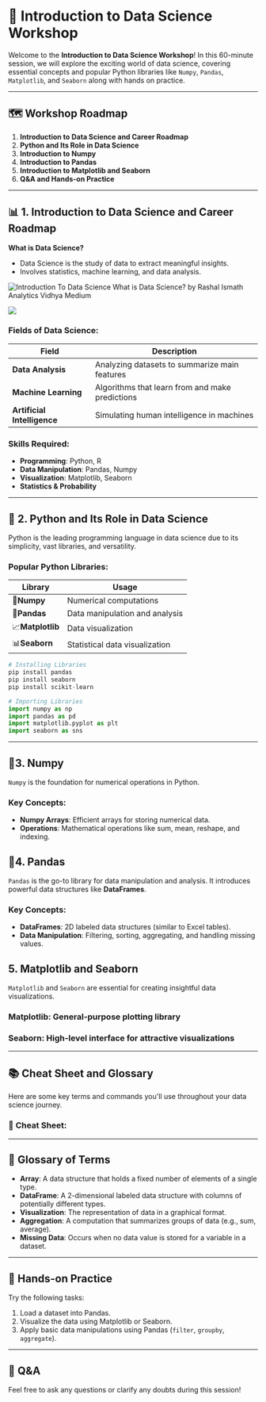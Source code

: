 # 🚀 **Introduction to Data Science Workshop**

Welcome to the **Introduction to Data Science Workshop**! In this 60-minute session, we will explore the exciting world of data science, covering essential concepts and popular Python libraries like `Numpy`, `Pandas`, `Matplotlib`, and `Seaborn` along with hands on practice.

---

## 🗺️ **Workshop Roadmap**

1. **Introduction to Data Science and Career Roadmap**
2. **Python and Its Role in Data Science**
3. **Introduction to Numpy**
4. **Introduction to Pandas**
5. **Introduction to Matplotlib and Seaborn**
6. **Q&A and Hands-on Practice**

---

## 📊 **1. Introduction to Data Science and Career Roadmap**

**What is Data Science?**

- Data Science is the study of data to extract meaningful insights.
- Involves statistics, machine learning, and data analysis.

![Introduction To Data Science What is Data Science?  by Rashal Ismath   Analytics Vidhya  Medium](https://miro.medium.com/v2/resize:fit:730/0*POjH5vv_7t8s8loG)

![](file:///C:/Users/layas/AppData/Roaming/marktext/images/2024-09-05-23-02-52-image.png?msec=1725693126262)

### Fields of Data Science:

| Field | Description |
| --- | --- |
| **Data Analysis** | Analyzing datasets to summarize main features |
| **Machine Learning** | Algorithms that learn from and make predictions |
| **Artificial Intelligence** | Simulating human intelligence in machines |

### Skills Required:

- **Programming**: Python, R
- **Data Manipulation**: Pandas, Numpy
- **Visualization**: Matplotlib, Seaborn
- **Statistics & Probability**

---

## 🐍 **2. Python and Its Role in Data Science**

Python is the leading programming language in data science due to its simplicity, vast libraries, and versatility.

### Popular Python Libraries:

| Library | Usage |
| --- | --- |
| 📐**Numpy** | Numerical computations |
| 🧮**Pandas** | Data manipulation and analysis |
| 📈**Matplotlib** | Data visualization |
| 📊**Seaborn** | Statistical data visualization |

```python
# Installing Libraries
pip install pandas
pip install seaborn
pip install scikit-learn
```

```python
# Importing Libraries
import numpy as np
import pandas as pd
import matplotlib.pyplot as plt
import seaborn as sns
```

---

## 📐**3. Numpy**

`Numpy` is the foundation for numerical operations in Python.

### Key Concepts:

- **Numpy Arrays**: Efficient arrays for storing numerical data.
- **Operations**: Mathematical operations like sum, mean, reshape, and indexing.



## 🧮**4. Pandas**

`Pandas` is the go-to library for data manipulation and analysis. It introduces powerful data structures like **DataFrames**.

### Key Concepts:

- **DataFrames**: 2D labeled data structures (similar to Excel tables).
- **Data Manipulation**: Filtering, sorting, aggregating, and handling missing values.



##  **5. Matplotlib and Seaborn**

`Matplotlib` and `Seaborn` are essential for creating insightful data visualizations.

### **Matplotlib**: General-purpose plotting library



### **Seaborn**: High-level interface for attractive visualizations



---

## 📚 **Cheat Sheet and Glossary**

Here are some key terms and commands you'll use throughout your data science journey.

### 📝 **Cheat Sheet:**

---

## 🔑 **Glossary of Terms**

- **Array**: A data structure that holds a fixed number of elements of a single type.
- **DataFrame**: A 2-dimensional labeled data structure with columns of potentially different types.
- **Visualization**: The representation of data in a graphical format.
- **Aggregation**: A computation that summarizes groups of data (e.g., sum, average).
- **Missing Data**: Occurs when no data value is stored for a variable in a dataset.

---

## 🎉 **Hands-on Practice**

Try the following tasks:

1. Load a dataset into Pandas.
2. Visualize the data using Matplotlib or Seaborn.
3. Apply basic data manipulations using Pandas (`filter`, `groupby`, `aggregate`).

---

## 🙋 **Q&A**

Feel free to ask any questions or clarify any doubts during this session!
